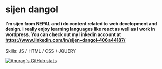 # sijen dangol
#### I'm sijen from NEPAL and i do content related to web development and design. i really enjoy learning languages like react as well as i work in wordpress. You can check out my linkedin account at https://www.linkedin.com/in/sijen-dangol-406a44187/

Skills: JS / HTML / CSS / JQUERY
 



[![Anurag's GitHub stats](https://github-readme-stats.vercel.app/api?username=sijen)](https://github.com/anuraghazra/github-readme-stats)
